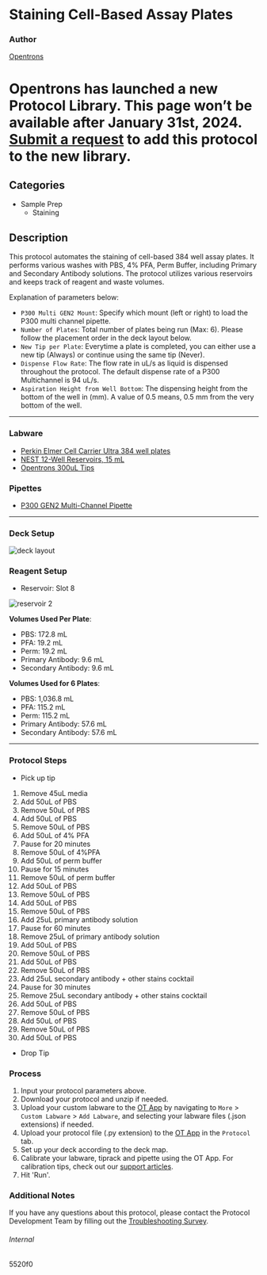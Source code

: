 # Staining Cell-Based Assay Plates

### Author

[Opentrons](https://opentrons.com/)


# Opentrons has launched a new Protocol Library. This page won’t be available after January 31st, 2024. [Submit a request](https://docs.google.com/forms/d/e/1FAIpQLSdYYp9QCKow4nn0KlCVsMS3HX0eJ0N9O7-erajKvcpT0lWbSg/viewform) to add this protocol to the new library.

## Categories

* Sample Prep
    * Staining

## Description

This protocol automates the staining of cell-based 384 well assay plates. It performs various washes with PBS, 4% PFA, Perm Buffer, including Primary and Secondary Antibody solutions. The protocol utilizes various reservoirs and keeps track of reagent and waste volumes.

Explanation of parameters below:

- `P300 Multi GEN2 Mount`: Specify which mount (left or right) to load the P300 multi channel pipette.
- `Number of Plates`: Total number of plates being run (Max: 6). Please follow the placement order in the deck layout below.
- `New Tip per Plate`: Everytime a plate is completed, you can either use a new tip (Always) or continue using the same tip (Never).
- `Dispense Flow Rate`: The flow rate in uL/s as liquid is dispensed throughout the protocol. The default dispense rate of a P300 Multichannel is 94 uL/s.
- `Aspiration Height from Well Bottom`: The dispensing height from the bottom of the well in (mm). A value of 0.5 means, 0.5 mm from the very bottom of the well.

---

### Labware

- [Perkin Elmer Cell Carrier Ultra 384 well plates](https://www.perkinelmer.com/product/cellcarrier-384-ultra-lid-50x1b-6057300)
- [NEST 12-Well Reservoirs, 15 mL](https://shop.opentrons.com/collections/reservoirs/products/nest-12-well-reservoir-15-ml)
- [Opentrons 300uL Tips](https://shop.opentrons.com/collections/opentrons-tips/products/opentrons-300ul-tips)

### Pipettes

- [P300 GEN2 Multi-Channel Pipette](https://shop.opentrons.com/collections/ot-2-robot/products/8-channel-electronic-pipette)

---

### Deck Setup

![deck layout](https://opentrons-protocol-library-website.s3.amazonaws.com/custom-README-images/5520f0/5520f0_deck_new.png)

### Reagent Setup

- Reservoir: Slot 8

![reservoir 2](https://opentrons-protocol-library-website.s3.amazonaws.com/custom-README-images/5520f0/reagent_resv.png)

**Volumes Used Per Plate**:

- PBS: 172.8 mL
- PFA: 19.2 mL
- Perm: 19.2 mL
- Primary Antibody: 9.6 mL
- Secondary Antibody: 9.6 mL

**Volumes Used for 6 Plates**:

- PBS: 1,036.8 mL
- PFA: 115.2 mL
- Perm: 115.2 mL
- Primary Antibody: 57.6 mL
- Secondary Antibody: 57.6 mL

---

### Protocol Steps

- Pick up tip

1. Remove 45uL media
2. Add 50uL of PBS
3. Remove 50uL of PBS
4. Add 50uL of PBS
5. Remove 50uL of PBS
6. Add 50uL of 4% PFA
7. Pause for 20 minutes
8. Remove 50uL of 4%PFA
9. Add 50uL of perm buffer
10. Pause for 15 minutes
11. Remove 50uL of perm buffer
12. Add 50uL of PBS
13. Remove 50uL of PBS
14. Add 50uL of PBS
15. Remove 50uL of PBS
16. Add 25uL primary antibody solution
17. Pause for 60 minutes
18. Remove 25uL of primary antibody solution
19. Add 50uL of PBS
20. Remove 50uL of PBS
21. Add 50uL of PBS
22. Remove 50uL of PBS
23. Add 25uL secondary antibody + other stains cocktail
24. Pause for 30 minutes
25. Remove 25uL secondary antibody + other stains cocktail
26. Add 50uL of PBS
27. Remove 50uL of PBS
28. Add 50uL of PBS
29. Remove 50uL of PBS
30. Add 50uL of PBS

- Drop Tip

### Process

1. Input your protocol parameters above.
2. Download your protocol and unzip if needed.
3. Upload your custom labware to the [OT App](https://opentrons.com/ot-app) by navigating to `More` > `Custom Labware` > `Add Labware`, and selecting your labware files (.json extensions) if needed.
4. Upload your protocol file (.py extension) to the [OT App](https://opentrons.com/ot-app) in the `Protocol` tab.
5. Set up your deck according to the deck map.
6. Calibrate your labware, tiprack and pipette using the OT App. For calibration tips, check out our [support articles](https://support.opentrons.com/en/collections/1559720-guide-for-getting-started-with-the-ot-2).
7. Hit 'Run'.

### Additional Notes

If you have any questions about this protocol, please contact the Protocol Development Team by filling out the [Troubleshooting Survey](https://protocol-troubleshooting.paperform.co/).

###### Internal

5520f0
